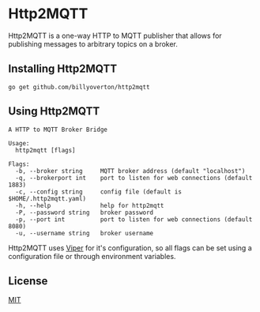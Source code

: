 # Http2MQTT

Http2MQTT is a one-way HTTP to MQTT publisher that allows for publishing messages to arbitrary topics on a broker.

## Installing Http2MQTT

```
go get github.com/billyoverton/http2mqtt
```

## Using Http2MQTT

```
A HTTP to MQTT Broker Bridge

Usage:
  http2mqtt [flags]

Flags:
  -b, --broker string     MQTT broker address (default "localhost")
  -q, --brokerport int    port to listen for web connections (default 1883)
  -c, --config string     config file (default is $HOME/.http2mqtt.yaml)
  -h, --help              help for http2mqtt
  -P, --password string   broker password
  -p, --port int          port to listen for web connections (default 8080)
  -u, --username string   broker username
```

Http2MQTT uses [Viper](https://github.com/spf13/viper) for it's configuration, so all flags can be set using a configuration file or through environment variables.


## License
[MIT](LICENSE)

